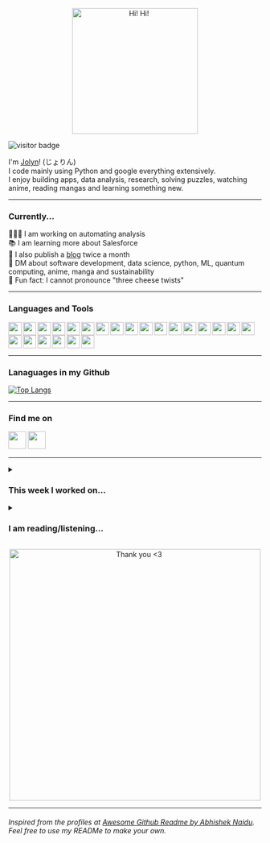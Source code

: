<p align="center"><img src="https://i.pinimg.com/originals/8b/ea/c8/8beac8cff0565cbd771d3aae90f82a7f.gif" width="250px" alt="Hi! Hi!"></p>

![visitor badge](https://visitor-badge.glitch.me/badge?page_id=jolynt24.jolynt24&left_text=Hello%20Visitor)

I'm [Jolyn](https://jolynt24.github.io)! (じょりん) <br>
I code mainly using Python and google everything extensively.<br>
I enjoy building apps, data analysis, research, solving puzzles, watching anime, reading mangas and learning something new.<br>

---

### Currently...

👩🏻‍💻 I am  working on automating analysis <br>
📚 I am learning more about Salesforce <br>
📜 I also publish a [blog](https://www.chaoticsimplism.com) twice a month <br>
💬 DM about software development, data science, python, ML, quantum computing, anime, manga and sustainability <br>
🤭 Fun fact: I cannot pronounce "three cheese twists"

---

### Languages and Tools

<img align="left" src="https://cdn.jsdelivr.net/gh/devicons/devicon/icons/python/python-original.svg" width="26px"/>
<img align="left" src="https://cdn.jsdelivr.net/gh/devicons/devicon/icons/numpy/numpy-original.svg" width="26px"/>
<img align="left" src="https://cdn.jsdelivr.net/gh/devicons/devicon/icons/pandas/pandas-original.svg" width="26px"/>
<img align="left" src="https://cdn.jsdelivr.net/gh/devicons/devicon/icons/tensorflow/tensorflow-original.svg" width="26px"/>
<img align="left" src="https://cdn.jsdelivr.net/gh/devicons/devicon/icons/jupyter/jupyter-original-wordmark.svg" width="26px"/>
<img align="left" src="https://cdn.jsdelivr.net/gh/devicons/devicon/icons/c/c-original.svg" width="26px"/>
<img align="left" src="https://cdn.jsdelivr.net/gh/devicons/devicon/icons/r/r-original.svg" width="26px"/>
<img align="left" src="https://cdn.jsdelivr.net/gh/devicons/devicon/icons/rstudio/rstudio-original.svg" width="26px"/>
<img align="left" src="https://cdn.jsdelivr.net/gh/devicons/devicon/icons/html5/html5-original.svg" width="26px"/>
<img align="left" src="https://cdn.jsdelivr.net/gh/devicons/devicon/icons/swift/swift-original.svg" width="26px"/>
<img align="left" src="https://cdn.jsdelivr.net/gh/devicons/devicon/icons/arduino/arduino-original-wordmark.svg" width="26px"/>
<img align="left" src="https://cdn.jsdelivr.net/gh/devicons/devicon/icons/bitbucket/bitbucket-original.svg" width="26px"/>
<img align="left" src="https://cdn.jsdelivr.net/gh/devicons/devicon/icons/firebase/firebase-plain.svg" width="26px"/>
<img align="left" src="https://cdn.jsdelivr.net/gh/devicons/devicon/icons/git/git-original.svg" width="26px"/>
<img align="left" src="https://cdn.jsdelivr.net/gh/devicons/devicon/icons/linux/linux-original.svg" width="26px"/>
<img align="left" src="https://cdn.jsdelivr.net/gh/devicons/devicon/icons/ubuntu/ubuntu-plain.svg" width="26px"/>
<img align="left" src="https://cdn.jsdelivr.net/gh/devicons/devicon/icons/mongodb/mongodb-original.svg" width="26px"/>
<img align="left" src="https://cdn.jsdelivr.net/gh/devicons/devicon/icons/mysql/mysql-original.svg" width="26px"/>
<img align="left" src="https://cdn.jsdelivr.net/gh/devicons/devicon/icons/spss/spss-original.svg" width="26px"/>
<img align="left" src="https://cdn.jsdelivr.net/gh/devicons/devicon/icons/vim/vim-original.svg" width="26px"/>
<img align="left" src="https://cdn.jsdelivr.net/gh/devicons/devicon/icons/vscode/vscode-original.svg" width="26px"/>
<img align="left" src="https://cdn.jsdelivr.net/gh/devicons/devicon/icons/trello/trello-plain.svg" width="26px"/>
<img src="https://cdn.jsdelivr.net/gh/devicons/devicon/icons/canva/canva-original.svg" width="26px"/>

---

### Lanaguages in my Github 

[![Top Langs](https://github-readme-stats.vercel.app/api/top-langs/?username=jolynt24&layout=compact)](https://github.com/jolynt24/github-readme-stats)

---

### Find me on
  
<a href="https://twitter.com/jolynt24"><img src="http://assets.stickpng.com/images/580b57fcd9996e24bc43c53e.png" width="35px"></a>
<a href="https://www.linkedin.com/in/jolyn-tellis/"><img src="https://openvisualfx.com/wp-content/uploads/2019/10/linkedin-icon-logo-png-transparent.png" width="35px"></a>

---

<details> <summary> <h3>This week I worked on...</h3> </summary>
  
  <!--START_SECTION:waka-->

```text
Markdown   4 mins          █████████████████████████   100.00 %
```

<!--END_SECTION:waka-->

</details>
<details> <summary> <h3>I am reading/listening...</h3> </summary>
  
<!-- GOODREADS-LIST:START -->
- [Mindset: The New Psychology of Success](https://www.goodreads.com/review/show/4891500570?utm_medium=api&utm_source=rss) by Carol S. Dweck <br />
- [12 Rules for Life: An Antidote to Chaos](https://www.goodreads.com/review/show/2777894121?utm_medium=api&utm_source=rss) by Jordan B. Peterson <br />
<!-- GOODREADS-LIST:END -->

</details>

<p align="center"><img src="https://welcometobridgetown.files.wordpress.com/2019/07/naruto.gif" width="500px" alt="Thank you <3"></p>

---

###### Inspired from the profiles at [Awesome Github Readme by Abhishek Naidu](https://github.com/abhisheknaiidu/awesome-github-profile-readme#categories). Feel free to use my READMe to make your own. 
